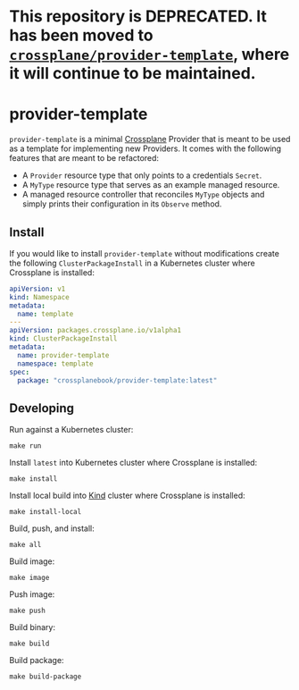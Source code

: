 # This repository is DEPRECATED. It has been moved to [`crossplane/provider-template`](https://github.com/crossplane/provider-template), where it will continue to be maintained.

# provider-template

`provider-template` is a minimal [Crossplane](https://crossplane.io/) Provider
that is meant to be used as a template for implementing new Providers. It comes
with the following features that are meant to be refactored:

- A `Provider` resource type that only points to a credentials `Secret`.
- A `MyType` resource type that serves as an example managed resource.
- A managed resource controller that reconciles `MyType` objects and simply
  prints their configuration in its `Observe` method.

## Install

If you would like to install `provider-template` without modifications create
the following `ClusterPackageInstall` in a Kubernetes cluster where Crossplane is
installed:

```yaml
apiVersion: v1
kind: Namespace
metadata:
  name: template
---
apiVersion: packages.crossplane.io/v1alpha1
kind: ClusterPackageInstall
metadata:
  name: provider-template
  namespace: template
spec:
  package: "crossplanebook/provider-template:latest"
```

## Developing

Run against a Kubernetes cluster:
```
make run
```

Install `latest` into Kubernetes cluster where Crossplane is installed:
```
make install
```

Install local build into [Kind](https://kind.sigs.k8s.io/docs/user/quick-start/)
cluster where Crossplane is installed:
```
make install-local
```

Build, push, and install:
```
make all
```

Build image:
```
make image
```

Push image:
```
make push
```

Build binary:
```
make build
```

Build package:
```
make build-package
```